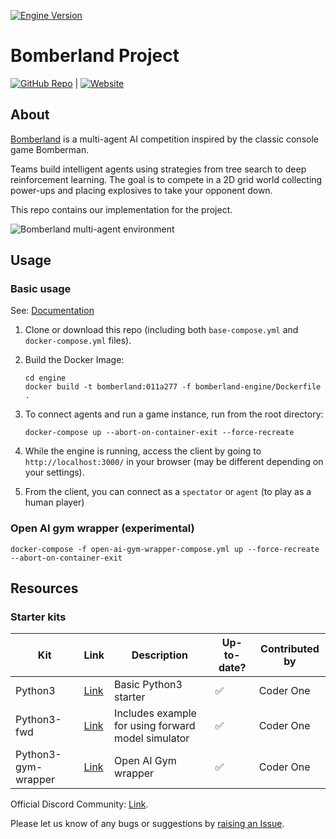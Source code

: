 [![Engine Version](https://img.shields.io/badge/engine%20ver.-2381-blue)](#release-notes)

# Bomberland Project

[![GitHub Repo](https://img.shields.io/badge/Code-GitHub-black?logo=github)](https://github.com/guochenmeinian/bomberland_rl_agents.git) | [![Website](https://img.shields.io/badge/Website-Online-blue?logo=google-chrome)](https://guochenmeinian.github.io/bomberland_rl_report/)

## About

[Bomberland](https://www.gocoder.one/bomberland) is a multi-agent AI competition inspired by the classic console game Bomberman.

Teams build intelligent agents using strategies from tree search to deep reinforcement learning. The goal is to compete in a 2D grid world collecting power-ups and placing explosives to take your opponent down.

This repo contains our implementation for the project.

![Bomberland multi-agent environment](./engine/bomberland-ui/src/source-filesystem/docs/2-environment-overview/bomberland-preview.gif "Bomberland")

## Usage

### Basic usage

See: [Documentation](https://www.gocoder.one/docs)

1. Clone or download this repo (including both `base-compose.yml` and `docker-compose.yml` files).

2. Build the Docker Image:
    ```
    cd engine
    docker build -t bomberland:011a277 -f bomberland-engine/Dockerfile . 
    ```

3. To connect agents and run a game instance, run from the root directory:
    ```
    docker-compose up --abort-on-container-exit --force-recreate
    ```

4. While the engine is running, access the client by going to `http://localhost:3000/` in your browser (may be different depending on your settings).

5. From the client, you can connect as a `spectator` or `agent` (to play as a human player)

### Open AI gym wrapper (experimental)

`docker-compose -f open-ai-gym-wrapper-compose.yml up --force-recreate --abort-on-container-exit`


## Resources

### Starter kits

| Kit                 | Link                                                                           | Description                                        | Up-to-date? | Contributed by                          |
| ------------------- | ------------------------------------------------------------------------------ | -------------------------------------------------- | ----------- | --------------------------------------- |
| Python3             | [Link](https://github.com/CoderOneHQ/bomberland/tree/master/agents/python3)    | Basic Python3 starter                              | ✅          | Coder One                               |
| Python3-fwd         | [Link](https://github.com/CoderOneHQ/bomberland/tree/master/agents/python3)    | Includes example for using forward model simulator | ✅          | Coder One                               |
| Python3-gym-wrapper | [Link](https://github.com/CoderOneHQ/bomberland/tree/master/agents/python3)    | Open AI Gym wrapper                                | ✅          | Coder One                               |

Official Discord Community: [Link](https://discord.gg/Hd8TRFKsDa).

Please let us know of any bugs or suggestions by [raising an Issue](https://github.com/guochenmeinian/bomberland_rl_agents/issues).

